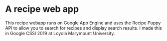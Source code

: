 # A recipe web app

This recipe webapp runs on Google App Engine and uses the Recipe Puppy API to allow you to search for recipes and display search results. I made this in Google CSSI 2019 at Loyola Marymount University.
